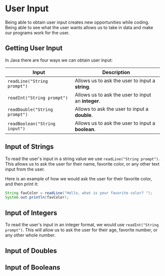 # User Input

Being able to obtain user input creates new opportunities while coding. Being able to see what the user wants allows us to take in data and make our programs work for the user.

## Getting User Input

In Java there are four ways we can obtain user input:

| Input | Description |
| -- | -- |
| ``readLine("String prompt")`` | Allows us to ask the user to input a **string**. |
| ``readInt("String prompt")`` | Allows us to ask the user to input an **integer**. |
| ``readDouble("String prompt")`` | Allows to ask the user to input a **double**. |
| ``readBoolean("String input")`` | Allows us to ask the user to input a **boolean**. |

## Input of Strings

To read the user's input in a string value we use ``readLine("String prompt")``. This allows us to ask the user for their name, favorite color, or any other text input from the user.

Here is an example of how we would ask the user for their favorite color, and then print it:

```java
String favColor = readLine("Hello, what is your favorite color? ");
System.out.println(favColor);
```

## Input of Integers

To read the user's input in an integer format, we would use ``readInt("String prompt")``. This will allow us to ask the user for their age, favorite number, or any other whole number. 

## Input of Doubles

## Input of Booleans